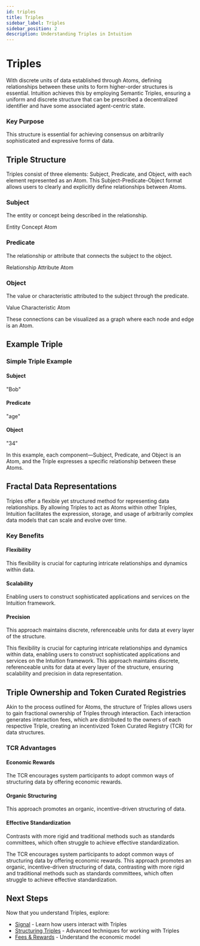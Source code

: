 ```yaml
---
id: triples
title: Triples
sidebar_label: Triples
sidebar_position: 2
description: Understanding Triples in Intuition
---
```


# Triples

With discrete units of data established through Atoms, defining relationships between these units to form higher-order structures is essential. Intuition achieves this by employing Semantic Triples, ensuring a uniform and discrete structure that can be prescribed a decentralized identifier and have some associated agent-centric state.

<div style={{ backgroundColor: 'var(--ifm-color-emphasis-50)', padding: '1.5rem', borderRadius: '8px', marginTop: '2rem', marginBottom: '2rem' }}>
<h3 style={{ marginTop: 0, marginBottom: '1rem' }}>Key Purpose</h3>
<p style={{ margin: 0, fontSize: '0.9rem' }}>
This structure is essential for achieving consensus on arbitrarily sophisticated and expressive forms of data.
</p>
</div>

## Triple Structure

Triples consist of three elements: Subject, Predicate, and Object, with each element represented as an Atom. This Subject-Predicate-Object format allows users to clearly and explicitly define relationships between Atoms.

<div style={{ display: 'grid', gridTemplateColumns: 'repeat(auto-fit, minmax(200px, 1fr))', gap: '1.5rem', marginTop: '2rem', marginBottom: '2rem' }}>

<div style={{ border: '1px solid var(--ifm-color-emphasis-300)', borderRadius: '8px', padding: '1.5rem', backgroundColor: 'var(--ifm-background-color)' }}>
<h3 style={{ marginTop: 0, marginBottom: '1rem' }}>Subject</h3>
<p style={{ marginBottom: '1rem', color: 'var(--ifm-color-emphasis-700)' }}>
The entity or concept being described in the relationship.
</p>
<div style={{ display: 'flex', gap: '0.5rem', flexWrap: 'wrap' }}>
<span style={{ backgroundColor: 'var(--ifm-color-emphasis-100)', padding: '0.25rem 0.5rem', borderRadius: '4px', fontSize: '0.875rem' }}>Entity</span>
<span style={{ backgroundColor: 'var(--ifm-color-emphasis-100)', padding: '0.25rem 0.5rem', borderRadius: '4px', fontSize: '0.875rem' }}>Concept</span>
<span style={{ backgroundColor: 'var(--ifm-color-emphasis-100)', padding: '0.25rem 0.5rem', borderRadius: '4px', fontSize: '0.875rem' }}>Atom</span>
</div>
</div>

<div style={{ border: '1px solid var(--ifm-color-emphasis-300)', borderRadius: '8px', padding: '1.5rem', backgroundColor: 'var(--ifm-background-color)' }}>
<h3 style={{ marginTop: 0, marginBottom: '1rem' }}>Predicate</h3>
<p style={{ marginBottom: '1rem', color: 'var(--ifm-color-emphasis-700)' }}>
The relationship or attribute that connects the subject to the object.
</p>
<div style={{ display: 'flex', gap: '0.5rem', flexWrap: 'wrap' }}>
<span style={{ backgroundColor: 'var(--ifm-color-emphasis-100)', padding: '0.25rem 0.5rem', borderRadius: '4px', fontSize: '0.875rem' }}>Relationship</span>
<span style={{ backgroundColor: 'var(--ifm-color-emphasis-100)', padding: '0.25rem 0.5rem', borderRadius: '4px', fontSize: '0.875rem' }}>Attribute</span>
<span style={{ backgroundColor: 'var(--ifm-color-emphasis-100)', padding: '0.25rem 0.5rem', borderRadius: '4px', fontSize: '0.875rem' }}>Atom</span>
</div>
</div>

<div style={{ border: '1px solid var(--ifm-color-emphasis-300)', borderRadius: '8px', padding: '1.5rem', backgroundColor: 'var(--ifm-background-color)' }}>
<h3 style={{ marginTop: 0, marginBottom: '1rem' }}>Object</h3>
<p style={{ marginBottom: '1rem', color: 'var(--ifm-color-emphasis-700)' }}>
The value or characteristic attributed to the subject through the predicate.
</p>
<div style={{ display: 'flex', gap: '0.5rem', flexWrap: 'wrap' }}>
<span style={{ backgroundColor: 'var(--ifm-color-emphasis-100)', padding: '0.25rem 0.5rem', borderRadius: '4px', fontSize: '0.875rem' }}>Value</span>
<span style={{ backgroundColor: 'var(--ifm-color-emphasis-100)', padding: '0.25rem 0.5rem', borderRadius: '4px', fontSize: '0.875rem' }}>Characteristic</span>
<span style={{ backgroundColor: 'var(--ifm-color-emphasis-100)', padding: '0.25rem 0.5rem', borderRadius: '4px', fontSize: '0.875rem' }}>Atom</span>
</div>
</div>

</div>

These connections can be visualized as a graph where each node and edge is an Atom.

## Example Triple

<div style={{ backgroundColor: 'var(--ifm-color-emphasis-50)', padding: '1.5rem', borderRadius: '8px', marginTop: '2rem', marginBottom: '2rem' }}>
<h3 style={{ marginTop: 0, marginBottom: '1rem' }}>Simple Triple Example</h3>
<div style={{ backgroundColor: 'var(--ifm-background-color)', padding: '1rem', borderRadius: '6px', border: '1px solid var(--ifm-color-emphasis-300)' }}>
<div style={{ display: 'grid', gridTemplateColumns: 'repeat(auto-fit, minmax(150px, 1fr))', gap: '1rem', marginBottom: '1rem' }}>
<div style={{ textAlign: 'center' }}>
<h4 style={{ marginTop: 0, marginBottom: '0.5rem', color: 'var(--ifm-color-primary)' }}>Subject</h4>
<p style={{ margin: 0, fontFamily: 'monospace', fontSize: '0.9rem' }}>"Bob"</p>
</div>
<div style={{ textAlign: 'center' }}>
<h4 style={{ marginTop: 0, marginBottom: '0.5rem', color: 'var(--ifm-color-primary)' }}>Predicate</h4>
<p style={{ margin: 0, fontFamily: 'monospace', fontSize: '0.9rem' }}>"age"</p>
</div>
<div style={{ textAlign: 'center' }}>
<h4 style={{ marginTop: 0, marginBottom: '0.5rem', color: 'var(--ifm-color-primary)' }}>Object</h4>
<p style={{ margin: 0, fontFamily: 'monospace', fontSize: '0.9rem' }}>"34"</p>
</div>
</div>
<p style={{ margin: 0, textAlign: 'center', fontStyle: 'italic', color: 'var(--ifm-color-emphasis-600)' }}>
In this example, each component—Subject, Predicate, and Object is an Atom, and the Triple expresses a specific relationship between these Atoms.
</p>
</div>
</div>

## Fractal Data Representations

Triples offer a flexible yet structured method for representing data relationships. By allowing Triples to act as Atoms within other Triples, Intuition facilitates the expression, storage, and usage of arbitrarily complex data models that can scale and evolve over time.

<div style={{ backgroundColor: 'var(--ifm-color-emphasis-50)', padding: '1.5rem', borderRadius: '8px', marginTop: '2rem', marginBottom: '2rem' }}>
<h3 style={{ marginTop: 0, marginBottom: '1rem' }}>Key Benefits</h3>
<div style={{ display: 'grid', gridTemplateColumns: 'repeat(auto-fit, minmax(250px, 1fr))', gap: '1rem' }}>
<div>
<h4 style={{ marginTop: 0, marginBottom: '0.5rem' }}>Flexibility</h4>
<p style={{ margin: 0, fontSize: '0.9rem' }}>
This flexibility is crucial for capturing intricate relationships and dynamics within data.
</p>
</div>
<div>
<h4 style={{ marginTop: 0, marginBottom: '0.5rem' }}>Scalability</h4>
<p style={{ margin: 0, fontSize: '0.9rem' }}>
Enabling users to construct sophisticated applications and services on the Intuition framework.
</p>
</div>
<div>
<h4 style={{ marginTop: 0, marginBottom: '0.5rem' }}>Precision</h4>
<p style={{ margin: 0, fontSize: '0.9rem' }}>
This approach maintains discrete, referenceable units for data at every layer of the structure.
</p>
</div>
</div>
</div>

This flexibility is crucial for capturing intricate relationships and dynamics within data, enabling users to construct sophisticated applications and services on the Intuition framework. This approach maintains discrete, referenceable units for data at every layer of the structure, ensuring scalability and precision in data representation.

## Triple Ownership and Token Curated Registries

Akin to the process outlined for Atoms, the structure of Triples allows users to gain fractional ownership of Triples through interaction. Each interaction generates interaction fees, which are distributed to the owners of each respective Triple, creating an incentivized Token Curated Registry (TCR) for data structures.

<div style={{ backgroundColor: 'var(--ifm-color-emphasis-50)', padding: '1.5rem', borderRadius: '8px', marginTop: '2rem', marginBottom: '2rem' }}>
<h3 style={{ marginTop: 0, marginBottom: '1rem' }}>TCR Advantages</h3>
<div style={{ display: 'grid', gridTemplateColumns: 'repeat(auto-fit, minmax(250px, 1fr))', gap: '1rem' }}>
<div>
<h4 style={{ marginTop: 0, marginBottom: '0.5rem' }}>Economic Rewards</h4>
<p style={{ margin: 0, fontSize: '0.9rem' }}>
The TCR encourages system participants to adopt common ways of structuring data by offering economic rewards.
</p>
</div>
<div>
<h4 style={{ marginTop: 0, marginBottom: '0.5rem' }}>Organic Structuring</h4>
<p style={{ margin: 0, fontSize: '0.9rem' }}>
This approach promotes an organic, incentive-driven structuring of data.
</p>
</div>
<div>
<h4 style={{ marginTop: 0, marginBottom: '0.5rem' }}>Effective Standardization</h4>
<p style={{ margin: 0, fontSize: '0.9rem' }}>
Contrasts with more rigid and traditional methods such as standards committees, which often struggle to achieve effective standardization.
</p>
</div>
</div>
</div>

The TCR encourages system participants to adopt common ways of structuring data by offering economic rewards. This approach promotes an organic, incentive-driven structuring of data, contrasting with more rigid and traditional methods such as standards committees, which often struggle to achieve effective standardization.

## Next Steps

Now that you understand Triples, explore:
- [Signal](/guides/overview/the-primitives/fundamentals/signal) - Learn how users interact with Triples
- [Structuring Triples](/guides/overview/the-primitives/structuring/triples) - Advanced techniques for working with Triples
- [Fees & Rewards](/guides/overview/the-primitives/fundamentals/fees-rewards) - Understand the economic model 
